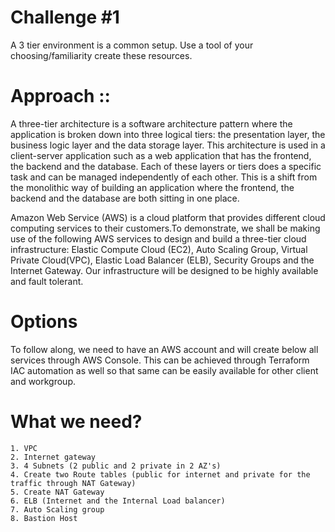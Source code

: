 

Challenge #1
=============
A 3 tier environment is a common setup. Use a tool of your choosing/familiarity create these resources.

Approach ::
=============
A three-tier architecture is a software architecture pattern where the application is broken down into three logical tiers: the presentation layer, 
the business logic layer and the data storage layer. This architecture is used in a client-server application such as a web application that has 
the frontend, the backend and the database. Each of these layers or tiers does a specific task and can be managed independently of each other. 
This is a shift from the monolithic way of building an application where the frontend, the backend and the database are both sitting in one place.

Amazon Web Service (AWS) is a cloud platform that provides different cloud computing services to their customers.To demonstrate, we shall 
be making use of the following AWS services to design and build a three-tier cloud infrastructure: Elastic Compute Cloud (EC2), Auto Scaling Group, 
Virtual Private Cloud(VPC), Elastic Load Balancer (ELB), Security Groups and the Internet Gateway. Our infrastructure will be designed to be 
highly available and fault tolerant.

Options 
=============
To follow along, we need to have an AWS account and will create below all services through AWS Console. 
This can be achieved through Terraform IAC automation as well so that same can be easily available for other client and workgroup.

What we need?
===============

    1. VPC
    2. Internet gateway
    3. 4 Subnets (2 public and 2 private in 2 AZ's)
    4. Create two Route tables (public for internet and private for the traffic through NAT Gateway)
    5. Create NAT Gateway
    6. ELB (Internet and the Internal Load balancer)
    7. Auto Scaling group
    8. Bastion Host

